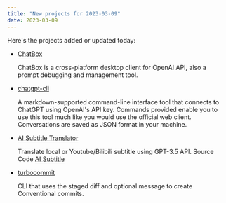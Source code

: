```yaml
---
title: "New projects for 2023-03-09"
date: 2023-03-09
---
```

Here's the projects added or updated today:

- [ChatBox](https://github.com/Bin-Huang/chatbox)

    ChatBox is a cross-platform desktop client for OpenAI API, also a prompt debugging and management tool.

- [chatgpt-cli](https://github.com/efJerryYang/chatgpt-cli/)

    A markdown-supported command-line interface tool that connects to ChatGPT using OpenAI's API key. Commands provided enable you to use this tool much like you would use the official web client. Conversations are saved as JSON format in your machine.

- [AI Subtitle Translator](https://ai.cgsv.top/)

    Translate local or Youtube/Bilibili subtitle using GPT-3.5 API. Source Code [AI Subtitle](https://github.com/cgsvv/AISubtitle)

- [turbocommit](https://github.com/Sett17/turboCommit)

    CLI that uses the staged diff and optional message to create Conventional commits.
